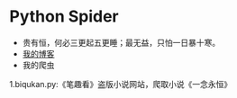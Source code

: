 # Python Spider
* 贵有恒，何必三更起五更睡；最无益，只怕一日暴十寒。<br>
* [我的博客](http://blog.csdn.net/c406495762 "悬停显示")<br>
* 我的爬虫<br>

1.biqukan.py:《笔趣看》盗版小说网站，爬取小说《一念永恒》<br>